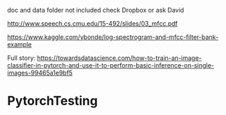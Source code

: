 doc and data folder not included check Dropbox or ask David


http://www.speech.cs.cmu.edu/15-492/slides/03_mfcc.pdf

https://www.kaggle.com/ybonde/log-spectrogram-and-mfcc-filter-bank-example


Full story:
https://towardsdatascience.com/how-to-train-an-image-classifier-in-pytorch-and-use-it-to-perform-basic-inference-on-single-images-99465a1e9bf5


# PytorchTesting
